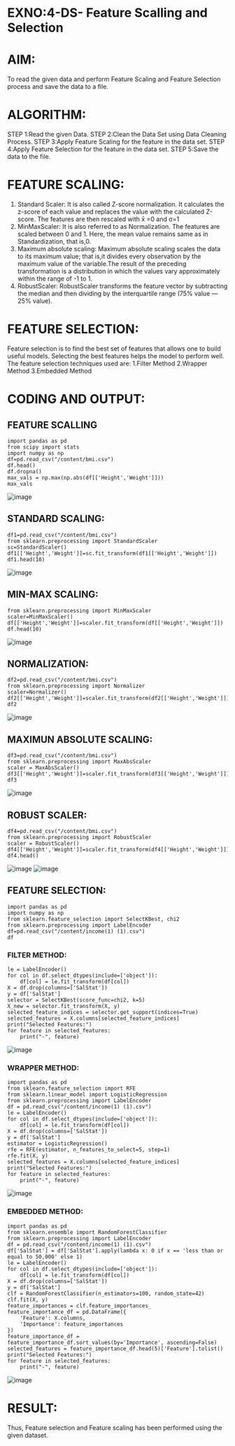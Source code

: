 # EXNO:4-DS- Feature Scalling and Selection
# AIM:
To read the given data and perform Feature Scaling and Feature Selection process and save the
data to a file.

# ALGORITHM:
STEP 1:Read the given Data.
STEP 2:Clean the Data Set using Data Cleaning Process.
STEP 3:Apply Feature Scaling for the feature in the data set.
STEP 4:Apply Feature Selection for the feature in the data set.
STEP 5:Save the data to the file.

# FEATURE SCALING:
1. Standard Scaler: It is also called Z-score normalization. It calculates the z-score of each value and replaces the value with the calculated Z-score. The features are then rescaled with x̄ =0 and σ=1
2. MinMaxScaler: It is also referred to as Normalization. The features are scaled between 0 and 1. Here, the mean value remains same as in Standardization, that is,0.
3. Maximum absolute scaling: Maximum absolute scaling scales the data to its maximum value; that is,it divides every observation by the maximum value of the variable.The result of the preceding transformation is a distribution in which the values vary approximately within the range of -1 to 1.
4. RobustScaler: RobustScaler transforms the feature vector by subtracting the median and then dividing by the interquartile range (75% value — 25% value).

# FEATURE SELECTION:
Feature selection is to find the best set of features that allows one to build useful models. Selecting the best features helps the model to perform well.
The feature selection techniques used are:
1.Filter Method
2.Wrapper Method
3.Embedded Method

# CODING AND OUTPUT:
## FEATURE SCALLING
```
import pandas as pd
from scipy import stats
import numpy as np
df=pd.read_csv("/content/bmi.csv")
df.head()
df.dropna()
max_vals = np.max(np.abs(df[['Height','Weight']]))
max_vals
```
![image](https://github.com/Kowsalyasathya/EXNO-4-DS/assets/118671457/ad51e132-2952-403f-9cae-e0a97f237c41)
## STANDARD SCALING:
```
df1=pd.read_csv("/content/bmi.csv")
from sklearn.preprocessing import StandardScaler
sc=StandardScaler()
df1[['Height','Weight']]=sc.fit_transform(df1[['Height','Weight']])
df1.head(10)
```
![image](https://github.com/Kowsalyasathya/EXNO-4-DS/assets/118671457/32c0438a-da8d-4227-8e98-d6d45a00fe5d)
## MIN-MAX SCALING:
```
from sklearn.preprocessing import MinMaxScaler
scaler=MinMaxScaler()
df[['Height','Weight']]=scaler.fit_transform(df[['Height','Weight']])
df.head(10)
```
![image](https://github.com/Kowsalyasathya/EXNO-4-DS/assets/118671457/d17222da-e7e8-4b90-a2ef-7c03ba8dd5ad)
## NORMALIZATION:
```
df2=pd.read_csv("/content/bmi.csv")
from sklearn.preprocessing import Normalizer
scaler=Normalizer()
df2[['Height','Weight']]=scaler.fit_transform(df2[['Height','Weight']])
df2
```
![image](https://github.com/Kowsalyasathya/EXNO-4-DS/assets/118671457/ea12bbf6-308b-4690-9b7e-7148bab4bc9b)
## MAXIMUN ABSOLUTE SCALING:
```
df3=pd.read_csv("/content/bmi.csv")
from sklearn.preprocessing import MaxAbsScaler
scaler = MaxAbsScaler()
df3[['Height','Weight']]=scaler.fit_transform(df3[['Height','Weight']])
df3
```
![image](https://github.com/Kowsalyasathya/EXNO-4-DS/assets/118671457/0f473b8e-7d95-4fba-bba7-db0b178d6c45)

## ROBUST SCALER:
```
df4=pd.read_csv("/content/bmi.csv")
from sklearn.preprocessing import RobustScaler
scaler = RobustScaler()
df4[['Height','Weight']]=scaler.fit_transform(df4[['Height','Weight']])
df4.head()
```
![image](https://github.com/Kowsalyasathya/EXNO-4-DS/assets/118671457/008b9a58-3c29-4ae0-bcb4-3134b1d7c032)
![image](https://github.com/Kowsalyasathya/EXNO-4-DS/assets/118671457/6163f656-108e-44f4-bfb5-c6b388030975)
## FEATURE SELECTION:
```
import pandas as pd
import numpy as np
from sklearn.feature_selection import SelectKBest, chi2
from sklearn.preprocessing import LabelEncoder
df=pd.read_csv("/content/income(1) (1).csv")
df
```
### FILTER METHOD:
```
le = LabelEncoder()
for col in df.select_dtypes(include=['object']):
    df[col] = le.fit_transform(df[col])
X = df.drop(columns=['SalStat'])
y = df['SalStat']
selector = SelectKBest(score_func=chi2, k=5)
X_new = selector.fit_transform(X, y)
selected_feature_indices = selector.get_support(indices=True)
selected_features = X.columns[selected_feature_indices]
print("Selected Features:")
for feature in selected_features:
    print("-", feature)
```
![image](https://github.com/Kowsalyasathya/EXNO-4-DS/assets/118671457/c859bbe5-0295-41a8-ae80-9c69c3a91ed3)
### WRAPPER METHOD:
```
import pandas as pd
from sklearn.feature_selection import RFE
from sklearn.linear_model import LogisticRegression
from sklearn.preprocessing import LabelEncoder
df = pd.read_csv("/content/income(1) (1).csv")
le = LabelEncoder()
for col in df.select_dtypes(include=['object']):
    df[col] = le.fit_transform(df[col])
X = df.drop(columns=['SalStat'])
y = df['SalStat']
estimator = LogisticRegression()
rfe = RFE(estimator, n_features_to_select=5, step=1)
rfe.fit(X, y)
selected_features = X.columns[selected_feature_indices]
print("Selected Features:")
for feature in selected_features:
    print("-", feature)
```
![image](https://github.com/Kowsalyasathya/EXNO-4-DS/assets/118671457/231fcd9c-ee38-4cfa-826d-0629b44007fa)
### EMBEDDED METHOD:
```
import pandas as pd
from sklearn.ensemble import RandomForestClassifier
from sklearn.preprocessing import LabelEncoder
df = pd.read_csv("/content/income(1) (1).csv")
df['SalStat'] = df['SalStat'].apply(lambda x: 0 if x == 'less than or equal to 50,000' else 1)
le = LabelEncoder()
for col in df.select_dtypes(include=['object']):
    df[col] = le.fit_transform(df[col])
X = df.drop(columns=['SalStat'])
y = df['SalStat']
clf = RandomForestClassifier(n_estimators=100, random_state=42)
clf.fit(X, y)
feature_importances = clf.feature_importances_
feature_importance_df = pd.DataFrame({
    'Feature': X.columns,
    'Importance': feature_importances
})
feature_importance_df = feature_importance_df.sort_values(by='Importance', ascending=False)
selected_features = feature_importance_df.head(5)['Feature'].tolist()
print("Selected Features:")
for feature in selected_features:
    print("-", feature)
```
![image](https://github.com/Kowsalyasathya/EXNO-4-DS/assets/118671457/7a060b73-0853-425d-8f06-4572c89c4adf)

# RESULT:
Thus, Feature selection and Feature scaling has been performed using the given dataset.

